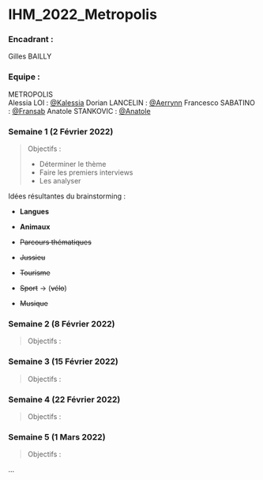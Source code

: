 # IHM_2022_Metropolis

### Encadrant :

Gilles BAILLY

### Equipe :

METROPOLIS  
Alessia LOI : [@Kalessia](https://github.com/Kalessia)
Dorian LANCELIN : [@Aerrynn](https://github.com/aerrynn)
Francesco SABATINO : [@Fransab](https://github.com/fransab)
Anatole STANKOVIC : [@Anatole](https://github.com/anatole17)



### Semaine 1 (2 Février 2022)

> Objectifs :
>
> - Déterminer le thème
> - Faire les premiers interviews
> - Les analyser



Idées résultantes du brainstorming :

- **Langues**

- **Animaux**
- ~~Parcours thématiques~~
- ~~Jussieu~~
- ~~Tourisme~~
- ~~Sport~~ -> (~~vélo~~)
- ~~Musique~~



### Semaine 2 (8 Février 2022)

> Objectifs :

### Semaine 3 (15 Février 2022)

> Objectifs :

### Semaine 4 (22 Février 2022)

> Objectifs :

### Semaine 5 (1 Mars 2022)

> Objectifs :

...
